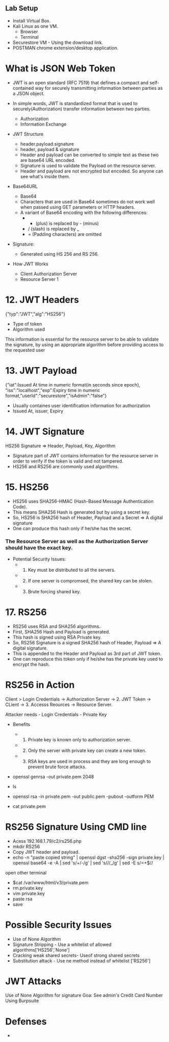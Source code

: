 ## Lab Setup
- Install Virtual Box.
- Kali Linux as one VM.
  - Browser
  - Terminal
- Securestore VM - Using the download link.
- POSTMAN chrome extension/desktop application.

# What is JSON Web Token
- JWT is an open standard (RFC 7519) that defines a compact and self-contained way for securely transmitting information between parties as a JSON object.

- In simple words, JWT is standardized format that is used to securely(Authorization) transfer information between two parties.
  - Authorization
  - Information Exchange

- JWT Structure
  - header.payload.signature
  - header, payload & signature 
  - Header and payload can be converted to simple text as these two are base64 URL encoded.
  - Signature is used to validate the Payload on the resource server.
  - Header and payload are not encrypted but encoded. So anyone can see what's inside them.
- Base64URL
  - Base64
  - Characters that are used in Base64 sometimes do not work well when passed using GET parameters or HTTP headers.
  - A variant of Base64 encoding with the following differences:
    - + (plus) is replaced by - (minus)
    - / (slash) is replaced by _ 
    - = (Padding characters) are omitted

- Signature:
  - Generated using HS 256 and RS 256.

- How JWT Works
  - Client         Authorization Server        
  - Resource Server 1

# 12. JWT Headers
{"typ":"JWT","alg":"HS256"}
- Type of token
- Algorithm used

This information is essential for the resource server to be able to validate the signature, by using an appropriate algorithm before providing access to the requested user

# 13. JWT Payload
{"iat":Issued At time in numeric format(in seconds since epoch), "iss":"localhost","exp":Expiry time in numeric format,"userId":"securestore","isAdmin":"false"}
- Usually containes user identification information for authorization
- Issued At, issuer, Expiry

# 14. JWT Signature
HS256 Signature => Header, Payload, Key, Algorithm
- Signature part of JWT contains information for the resource server in order to verify if the token is valid and not tampered.
- HS256 and RS256 are commonly used algorithms.

# 15. HS256
- HS256 uses SHA256-HMAC (Hash-Based Message Authentication Code).
- This means SHA256 Hash is generated but by using a secret key.
- So, HS256 is SHA256 hash of Header, Payload and a Secret => A digital signature
- One can produce this hash only if he/she has the secret.
### The Resource Server as well as the Authorization Server should have the exact key.
- Potential Security Issues:
  - 1. Key must be distributed to all the servers.
  - 2. If one server is compromsed, the shared key can be stolen.
  - 3. Brute forcing shared key.

# 17. RS256
- RS256 uses RSA and SHA256 algorithms.
- First, SHA256 Hash and Payload is generated.
- This hash is signed using RSA Private key.
- So, RS256 Signature is a signed SHA256 hash of Header, Payload => A digital signature.
- This is appended to the Header and Payload as 3rd part of JWT token.
- One can reproduce this token only if he/she has the private key used to encrypt the hash.

# RS256 in Action

Client > Login Credentials -> Authorization Server
-> 2. JWT Token -> CLient -> 3. Accesss Reources -> Resource Server.

Attacker needs
	- Login Credentials
	- Private Key

- Benefits
  - 1. Private key is known only to authorization server.
  - 2. Only the server with private key can create a new token.
  - 3. RSA keys are used in process and they are long enough to prevent brute force attacks.

- openssl genrsa -out private.pem 2048
- ls
- openssl rsa -in private.pem -out public.pem -pubout -outform PEM
- cat private.pem

# RS256 Signature Using CMD line
- Acess 192.168.1.79/c2/rs256.php
- mkdir RS256
- Copy JWT header and payload.
- echo -n "paste copied string" | openssl dgst -sha256 -sign private.key | openssl base64 -e -A | sed 's/\+/-/g' | sed 's/\//_/g' | sed -E s/=+$//


open other terminal
- $cat /var/www/html/v3/private.pem
- rm.private.key
- vim private.key
- paste rsa
- save

# Possible Security Issues
- Use of None Algorithm
- Signature Stripping - Use a whitelist of allowed algorithms['HS256','None']
- Cracking weak shared secrets- Useof strong shared secrets
- Substitution attack - Use ne method instead of whitelist ['RS256']

# JWT Attacks
Use of None Algorithm for signature
Goa: See admin's Credit Card Number Using Burpsuite

# Defenses
- 